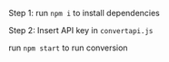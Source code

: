 
Step 1: run `npm i` to install dependencies 

Step 2: Insert API key in `convertapi.js`


run `npm start` to run conversion